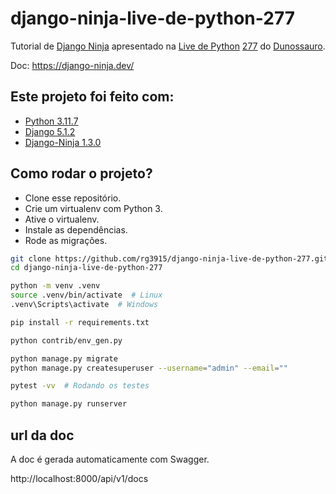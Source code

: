 # django-ninja-live-de-python-277

Tutorial de [Django Ninja](https://django-ninja.dev/) apresentado na [Live de Python](https://www.youtube.com/@Dunossauro) [277]() do [Dunossauro](https://github.com/dunossauro/live-de-python/).

Doc: https://django-ninja.dev/


## Este projeto foi feito com:

* [Python 3.11.7](https://www.python.org/)
* [Django 5.1.2](https://www.djangoproject.com/)
* [Django-Ninja 1.3.0](https://django-ninja.dev/)


## Como rodar o projeto?

* Clone esse repositório.
* Crie um virtualenv com Python 3.
* Ative o virtualenv.
* Instale as dependências.
* Rode as migrações.

```bash
git clone https://github.com/rg3915/django-ninja-live-de-python-277.git
cd django-ninja-live-de-python-277

python -m venv .venv
source .venv/bin/activate  # Linux
.venv\Scripts\activate  # Windows

pip install -r requirements.txt

python contrib/env_gen.py

python manage.py migrate
python manage.py createsuperuser --username="admin" --email=""

pytest -vv  # Rodando os testes

python manage.py runserver
```

## url da doc

A doc é gerada automaticamente com Swagger.

http://localhost:8000/api/v1/docs


